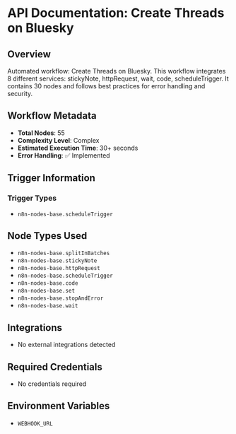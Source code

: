 # API Documentation: Create Threads on Bluesky

## Overview
Automated workflow: Create Threads on Bluesky. This workflow integrates 8 different services: stickyNote, httpRequest, wait, code, scheduleTrigger. It contains 30 nodes and follows best practices for error handling and security.

## Workflow Metadata
- **Total Nodes**: 55
- **Complexity Level**: Complex
- **Estimated Execution Time**: 30+ seconds
- **Error Handling**: ✅ Implemented

## Trigger Information
### Trigger Types
- `n8n-nodes-base.scheduleTrigger`

## Node Types Used
- `n8n-nodes-base.splitInBatches`
- `n8n-nodes-base.stickyNote`
- `n8n-nodes-base.httpRequest`
- `n8n-nodes-base.scheduleTrigger`
- `n8n-nodes-base.code`
- `n8n-nodes-base.set`
- `n8n-nodes-base.stopAndError`
- `n8n-nodes-base.wait`

## Integrations
- No external integrations detected

## Required Credentials
- No credentials required

## Environment Variables
- `WEBHOOK_URL`
